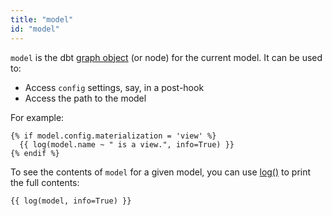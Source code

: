 ```yaml
---
title: "model"
id: "model"
---
```


`model` is the dbt [graph object](graph) (or node) for the current model. It can be used to:
- Access `config` settings, say, in a post-hook
- Access the path to the model

For example:
```jinja
{% if model.config.materialization = 'view' %}
  {{ log(model.name ~ " is a view.", info=True) }}
{% endif %}
```

To see the contents of `model` for a given model, you can use [log()](/reference/dbt-jinja-functions/log)
to print the full contents:

```jinja
{{ log(model, info=True) }}
```
